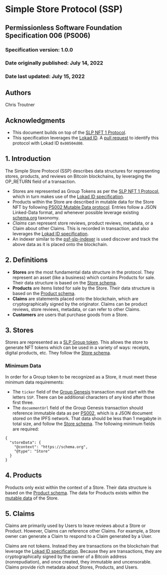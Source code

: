 # Simple Store Protocol (SSP)

## Permissionless Software Foundation Specification 006 (PS006)

### Specification version: 1.0.0

### Date originally published: July 14, 2022

### Date last updated: July 15, 2022

## Authors

Chris Troutner

## Acknowledgments

- This document builds on top of the [SLP NFT 1 Protocol](https://github.com/simpleledger/slp-specifications/blob/master/slp-nft-1.md).
- This specification leverages the [Lokad ID](https://github.com/bitcoincashorg/bitcoincash.org/blob/master/spec/op_return-prefix-guideline.md). A [pull request](https://github.com/bitcoincashorg/bitcoincash.org/pull/690) to identify this protocol with Lokad ID `0x00504d00`.

## 1. Introduction

The Simple Store Protocol (SSP) describes data structures for representing stores, products, and reviews on Bitcoin blockchains, by leveraging the OP_RETURN field of a transaction.

- Stores are represented as Group Tokens as per the [SLP NFT 1 Protocol](https://github.com/simpleledger/slp-specifications/blob/master/slp-nft-1.md), which in turn makes use of the [Lokad ID specification](https://github.com/bitcoincashorg/bitcoincash.org/blob/master/spec/op_return-prefix-guideline.md).
- Products within the Store are described in mutable data for the Store NFT by following [PS002 Mutable Data protocol](https://github.com/Permissionless-Software-Foundation/specifications/blob/master/ps002-slp-mutable-data.md). Entries follow a JSON Linked-Data format, and whenever possible leverage existing [schema.org](https://schema.org/) taxonomy.
- *Claims* can represent store reviews, product reviews, metadata, or a Claim about other Claims. This is recorded in transaction, and also leverages the [Lokad ID specification](https://github.com/bitcoincashorg/bitcoincash.org/blob/master/spec/op_return-prefix-guideline.md).
- An indexer similar to the [psf-slp-indexer](https://github.com/Permissionless-Software-Foundation/psf-slp-indexer) is used discover and track the above data as it is placed onto the blockchain.

## 2. Definitions

- **Stores** are the most fundamental data structure in the protocol. They represent an asset (like a business) which contains Products for sale. Their data structure is based on the [Store schema](https://schema.org/Store).
- **Products** are items listed for sale by the Store. Their data structure is based on the [Product schema](https://schema.org/Product).
- **Claims** are statements placed onto the blockchain, which are cryptographically signed by the originator. Claims can be product reviews, store reviews, metadata, or can refer to other Claims.
- **Customers** are users that purchase goods from a Store.

## 3. Stores

Stores are represented as a [SLP Group token](https://github.com/simpleledger/slp-specifications/blob/master/slp-nft-1.md). This allows the store to generate NFT tokens which can be used in a variety of ways: receipts, digital products, etc. They follow the [Store schema](https://schema.org/Store).

### Minimum Data

In order for a Group token to be recognized as a Store, it must meet these minimum data requirements:

- The `ticker` field of the [Group Genesis](https://github.com/simpleledger/slp-specifications/blob/master/slp-nft-1.md) transaction must start with the letters `SSP`. There can be additional characters of any kind after those first three.
- The `docuementUrl` field of the Group Genesis transaction should reference immutable data as per [PS002](./ps002-slp-mutable-data.md), which is a JSON document stored on the IPFS network. That data should be less than 1 megabyte in total size, and follow the [Store schema](https://schema.org/Store). The following minimum fields are required:

```
{
  "storeData": {
    "@context": "https://schema.org",
    "@type": "Store"
  }
}
```

## 4. Products

Products only exist within the context of a Store. Their data structure is based on the [Product schema](https://schema.org/Product). The data for Products exists within the [mutable data](https://github.com/Permissionless-Software-Foundation/specifications/blob/master/ps002-slp-mutable-data.md) of the Store.


## 5. Claims

Claims are primarily used by Users to leave reviews about a Store or Product. However, Claims can reference other Claims. For example, a Store owner can generate a Claim to respond to a Claim generated by a User.

Claims are not tokens. Instead they are transactions on the blockchain that leverage the [Lokad ID specification](https://github.com/bitcoincashorg/bitcoincash.org/blob/master/spec/op_return-prefix-guideline.md). Because they are transactions, they are cryptographically signed by the owner of a Bitcoin address (nonrepudiation), and once created, they immutable and uncensorable. Claims provide rich metadata about Stores, Products, and Users.
